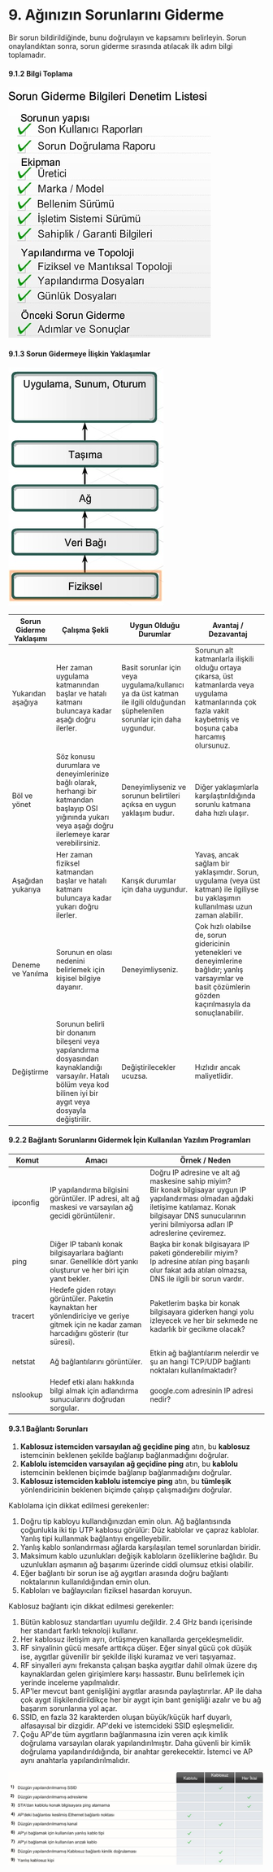 # 9. Ağınızın Sorunlarını Giderme

Bir sorun bildirildiğinde, bunu doğrulayın ve kapsamını belirleyin. Sorun onaylandıktan sonra, sorun giderme sırasında atılacak ilk adım bilgi toplamadır.

#### 9.1.2 Bilgi Toplama

![](./9-Photos/9-1-2.jpeg)

#### 9.1.3 Sorun Gidermeye İlişkin Yaklaşımlar

![](./9-Photos/9-1-3.jpeg)

| Sorun Giderme Yaklaşımı | Çalışma Şekli                                                | Uygun Olduğu Durumlar                                        | Avantaj / Dezavantaj                                         |
| ----------------------- | ------------------------------------------------------------ | ------------------------------------------------------------ | ------------------------------------------------------------ |
| Yukarıdan aşağıya       | Her zaman uygulama katmanından başlar ve hatalı katmanı buluncaya kadar aşağı doğru ilerler. | Basit sorunlar için veya uygulama/kullanıcı ya da üst katman ile ilgili olduğundan şüphelenilen sorunlar için daha uygundur. | Sorunun alt katmanlarla ilişkili olduğu ortaya çıkarsa, üst katmanlarda veya uygulama katmanlarında çok fazla vakit kaybetmiş ve boşuna çaba harcamış olursunuz. |
| Böl ve yönet            | Söz konusu durumlara ve deneyimlerinize bağlı olarak, herhangi bir katmandan başlayıp OSI yığınında yukarı veya aşağı doğru ilerlemeye karar verebilirsiniz. | Deneyimliyseniz ve sorunun belirtileri açıksa en uygun yaklaşım budur. | Diğer yaklaşımlarla karşılaştırıldığında sorunlu katmana daha hızlı ulaşır. |
| Aşağıdan yukarıya       | Her zaman fiziksel katmandan başlar ve hatalı katmanı buluncaya kadar yukarı doğru ilerler. | Karışık durumlar için daha uygundur.                         | Yavaş, ancak sağlam bir yaklaşımdır. Sorun, uygulama (veya üst katman) ile ilgiliyse bu yaklaşımın kullanılması uzun zaman alabilir. |
| Deneme ve Yanılma       | Sorunun en olası nedenini belirlemek için kişisel bilgiye dayanır. | Deneyimliyseniz.                                             | Çok hızlı olabilse de, sorun gidericinin yetenekleri ve deneyimlerine bağlıdır; yanlış varsayımlar ve basit çözümlerin gözden kaçırılmasıyla da sonuçlanabilir. |
| Değiştirme              | Sorunun belirli bir donanım bileşeni veya yapılandırma dosyasından kaynaklandığı varsayılır. Hatalı bölüm veya kod bilinen iyi bir aygıt veya dosyayla değiştirilir. | Değiştirilecekler ucuzsa.                                    | Hızlıdır ancak maliyetlidir.                                 |

#### 9.2.2 Bağlantı Sorunlarını Gidermek İçin Kullanılan Yazılım Programları

| Komut    | Amacı                                                        | Örnek / Neden                                                |
| -------- | ------------------------------------------------------------ | ------------------------------------------------------------ |
| ipconfig | IP yapılandırma bilgisini görüntüler. IP adresi, alt ağ maskesi ve varsayılan ağ gecidi görüntülenir. | Doğru IP adresine ve alt ağ maskesine sahip miyim?<br />Bir konak bilgisayar uygun IP yapılandırması olmadan ağdaki iletişime katılamaz. Konak bilgisayar DNS sunucularının yerini bilmiyorsa adları IP adreslerine çeviremez. |
| ping     | Diğer IP tabanlı konak bilgisayarlara bağlantı sınar. Genellikle dört yankı oluşturur ve her biri için yanıt bekler. | Başka bir konak bilgisayara IP paketi gönderebilir miyim?<br />Ip adresine atılan ping başarılı olur fakat ada atılan olmazsa, DNS ile ilgili bir sorun vardır. |
| tracert  | Hedefe giden rotayı görüntüler. Paketin kaynaktan her yönlendiriciye ve geriye gitmek için ne kadar zaman harcadığını gösterir (tur süresi). | Paketlerim başka bir konak bilgisayara giderken hangi yolu izleyecek ve her bir sekmede ne kadarlık bir gecikme olacak? |
| netstat  | Ağ bağlantılarını görüntüler.                                | Etkin ağ bağlantılarım nelerdir ve şu an hangi TCP/UDP bağlantı noktaları kullanılmaktadır? |
| nslookup | Hedef etki alanı hakkında bilgi almak için adlandırma sunucularını doğrudan sorgular. | google.com adresinin IP adresi nedir?                        |

#### 9.3.1 Bağlantı Sorunları

1. **Kablosuz istemciden varsayılan ağ geçidine ping** atın, bu **kablosuz** istemcinin beklenen şekilde bağlanıp bağlanmadığını doğrular.
2. **Kablolu istemciden varsayılan ağ geçidine ping** atın, bu **kablolu** istemcinin beklenen biçimde bağlanıp bağlanmadığını doğrular.
3. **Kablosuz istemciden kablolu istemciye ping** atın, bu **tümleşik** yönlendiricinin beklenen biçimde çalışıp çalışmadığını doğrular.

Kablolama için dikkat edilmesi gerekenler:

1. Doğru tip kabloyu kullandığınızdan emin olun. Ağ bağlantısında çoğunlukla iki tip UTP kablosu görülür: Düz kablolar ve çapraz kablolar. Yanlış tipi kullanmak bağlantıyı engelleyebilir.
2. Yanlış kablo sonlandırması ağlarda karşılaşılan temel sorunlardan biridir.
3. Maksimum kablo uzunlukları değişik kabloların özelliklerine bağlıdır. Bu uzunlukları aşmanın ağ başarımı üzerinde ciddi olumsuz etkisi olabilir.
4. Eğer bağlantı bir sorun ise ağ aygıtları arasında doğru bağlantı noktalarının kullanıldığından emin olun.
5. Kabloları ve bağlayıcıları fiziksel hasardan koruyun.

Kablosuz bağlantı için dikkat edilmesi gerekenler:

1. Bütün kablosuz standartları uyumlu değildir. 2.4 GHz bandı içerisinde her standart farklı teknoloji kullanır. 
2. Her kablosuz iletişim ayrı, örtüşmeyen kanallarda gerçekleşmelidir.
3. RF sinyalinin gücü mesafe arttıkça düşer. Eğer sinyal gücü çok düşük ise, aygıtlar güvenilir bir şekilde ilişki kuramaz ve veri taşıyamaz.
4. RF sinyalleri aynı frekansta çalışan başka aygıtlar dahil olmak üzere dış kaynaklardan gelen girişimlere karşı hassastır. Bunu belirlemek için yerinde inceleme yapılmalıdır.
5. AP'ler mevcut bant genişliğini aygıtlar arasında paylaştırırlar. AP ile daha çok aygıt ilişkilendirildikçe her bir aygıt için bant genişliği azalır ve bu ağ başarım sorunlarına yol açar.
6. SSID, en fazla 32 karakterden oluşan büyük/küçük harf duyarlı, alfasayısal bir dizgidir. AP'deki ve istemcideki SSID eşleşmelidir. 
7. Çoğu AP'de tüm aygıtların bağlanmasına izin veren açık kimlik doğrulama varsayılan olarak yapılandırılmıştır. Daha güvenli bir kimlik doğrulama yapılandırıldığında, bir anahtar gerekecektir. İstemci ve AP aynı anahtarla yapılandırılmalıdır. 

![](./9-Photos/9-3-6.jpeg)

